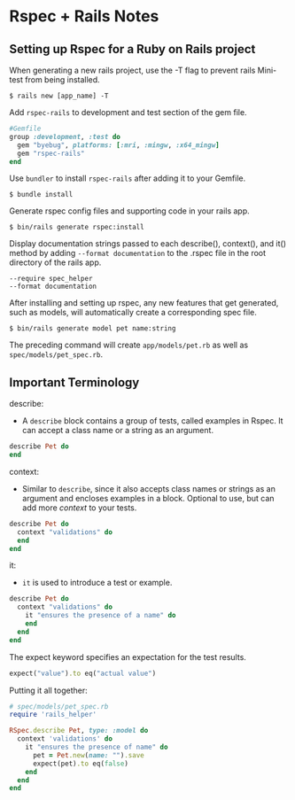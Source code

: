 # Rspec + Rails Notes

## Setting up Rspec for a Ruby on Rails project

When generating a new rails project, use the -T flag to prevent rails Mini-test from being installed.
```console
$ rails new [app_name] -T
```

Add `rspec-rails` to development and test section of the gem file.
```Ruby
#Gemfile
group :development, :test do
  gem "byebug", platforms: [:mri, :mingw, :x64_mingw]
  gem "rspec-rails"
end
```

Use `bundler` to install `rspec-rails` after adding it to your Gemfile.
```console
$ bundle install
```

Generate rspec config files and supporting code in your rails app.
```console
$ bin/rails generate rspec:install
```

Display documentation strings passed to each describe(), context(), and it() method by adding `--format documentation` to the .rspec file in the root directory of the rails app.
```
--require spec_helper
--format documentation
```

After installing and setting up rspec, any new features that get generated, such as models, will automatically create a corresponding spec file.
```console
$ bin/rails generate model pet name:string
```
The preceding command will create `app/models/pet.rb` as well as `spec/models/pet_spec.rb`.

## Important Terminology

describe:
* A `describe` block contains a group of tests, called examples in Rspec. It can accept a class name or a string as an argument.
```Ruby
describe Pet do
end
```

context:
* Similar to `describe`, since it also accepts class names or strings as an argument and encloses examples in a block. Optional to use, but can add more _context_ to your tests.
```Ruby
describe Pet do
  context "validations" do
  end
end
```

it:
* `it` is used to introduce a test or example.
```Ruby
describe Pet do
  context "validations" do
    it "ensures the presence of a name" do
    end
  end
end
```

The expect keyword specifies an expectation for the test results.
```Ruby
expect("value").to eq("actual value")
```

Putting it all together:
```Ruby
# spec/models/pet_spec.rb
require 'rails_helper'

RSpec.describe Pet, type: :model do
  context 'validations' do
    it "ensures the presence of name" do
      pet = Pet.new(name: "").save
      expect(pet).to eq(false)
    end
  end
end
```
